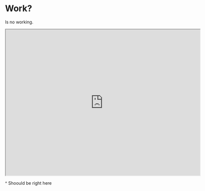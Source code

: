 # Work?
Is no working.

<iframe src="http://showterm.io/7b5f8d42ba021511e627e" width="640" height="480"></iframe>

^ Shoould be right here
